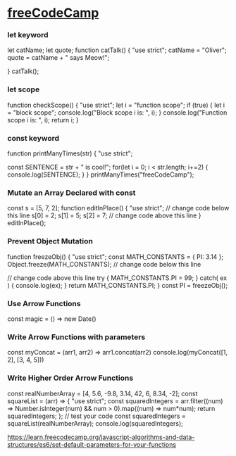 # [freeCodeCamp](https://learn.freecodecamp.org/javascript-algorithms-and-data-structures/es6/)
### let keyword
let catName;
let quote;
function catTalk() {
  "use strict";
  catName = "Oliver";
  quote = catName + " says Meow!";

}
catTalk();

### let scope
function checkScope() {
"use strict";
  let i = "function scope";
  if (true) {
    let i = "block scope";
    console.log("Block scope i is: ", i);
  }
  console.log("Function scope i is: ", i);
  return i;
}

### const keyword
function printManyTimes(str) {
  "use strict";

  const SENTENCE = str + " is cool!";
  for(let i = 0; i < str.length; i+=2) {
    console.log(SENTENCE);
  }
}
printManyTimes("freeCodeCamp");

### Mutate an Array Declared with const
const s = [5, 7, 2];
function editInPlace() {
  "use strict";
  // change code below this line
  s[0] = 2;
  s[1] = 5;
  s[2] = 7;
  // change code above this line
}
editInPlace();

### Prevent Object Mutation
function freezeObj() {
  "use strict";
  const MATH_CONSTANTS = {
    PI: 3.14
  };
  Object.freeze(MATH_CONSTANTS);
  // change code below this line


  // change code above this line
  try {
    MATH_CONSTANTS.PI = 99;
  } catch( ex ) {
    console.log(ex);
  }
  return MATH_CONSTANTS.PI;
}
const PI = freezeObj();

### Use Arrow Functions
const magic = () => new Date()

### Write Arrow Functions with parameters
const myConcat = (arr1, arr2) => arr1.concat(arr2)
console.log(myConcat([1, 2], [3, 4, 5]))

### Write Higher Order Arrow Functions
const realNumberArray = [4, 5.6, -9.8, 3.14, 42, 6, 8.34, -2];
const squareList = (arr) => {
  "use strict";
  const squaredIntegers = arr.filter((num) => Number.isInteger(num) && num > 0).map((num) => num*num);
  return squaredIntegers;
};
// test your code
const squaredIntegers = squareList(realNumberArray);
console.log(squaredIntegers);

https://learn.freecodecamp.org/javascript-algorithms-and-data-structures/es6/set-default-parameters-for-your-functions
